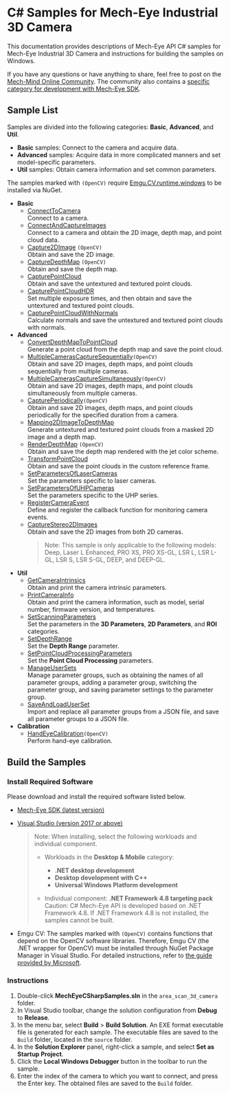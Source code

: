 # C# Samples for Mech-Eye Industrial 3D Camera

This documentation provides descriptions of Mech-Eye API C# samples for Mech-Eye Industrial 3D Camera and instructions for building the samples on Windows.

If you have any questions or have anything to share, feel free to post on the [Mech-Mind Online Community](https://community.mech-mind.com/). The community also contains a [specific category for development with Mech-Eye SDK](https://community.mech-mind.com/c/mech-eye-sdk-development/19).

## Sample List

Samples are divided into the following categories: **Basic**, **Advanced**, and **Util**.

* **Basic** samples: Connect to the camera and acquire data.
* **Advanced** samples: Acquire data in more complicated manners and set model-specific parameters.
* **Util** samples: Obtain camera information and set common parameters.

The samples marked with `(OpenCV)` require [Emgu.CV.runtime.windows](https://www.nuget.org/packages/Emgu.CV.runtime.windows/) to be installed via NuGet.

* **Basic**
  * [ConnectToCamera](https://github.com/MechMindRobotics/mecheye_csharp_samples/tree/master/area_scan_3d_camera/Basic/ConnectToCamera)  
    Connect to a camera.
  * [ConnectAndCaptureImages](https://github.com/MechMindRobotics/mecheye_csharp_samples/tree/master/area_scan_3d_camera/Basic/ConnectAndCaptureImages)  
    Connect to a camera and obtain the 2D image, depth map, and point cloud data.
  * [Capture2DImage](https://github.com/MechMindRobotics/mecheye_csharp_samples/tree/master/area_scan_3d_camera/Basic/Capture2DImage) `(OpenCV)`  
    Obtain and save the 2D image.
  * [CaptureDepthMap](https://github.com/MechMindRobotics/mecheye_csharp_samples/tree/master/area_scan_3d_camera/Basic/CaptureDepthMap) `(OpenCV)`  
    Obtain and save the depth map.
  * [CapturePointCloud](https://github.com/MechMindRobotics/mecheye_csharp_samples/tree/master/area_scan_3d_camera/Basic/CapturePointCloud)  
    Obtain and save the untextured and textured point clouds.
  * [CapturePointCloudHDR](https://github.com/MechMindRobotics/mecheye_csharp_samples/tree/master/area_scan_3d_camera/Basic/CapturePointCloudHDR)  
    Set multiple exposure times, and then obtain and save the untextured and textured point clouds.
  * [CapturePointCloudWithNormals](https://github.com/MechMindRobotics/mecheye_csharp_samples/tree/master/area_scan_3d_camera/Basic/CapturePointCloudWithNormals)  
    Calculate normals and save the untextured and textured point clouds with normals.
* **Advanced**
  * [ConvertDepthMapToPointCloud](https://github.com/MechMindRobotics/mecheye_csharp_samples/tree/master/area_scan_3d_camera/Advanced/ConvertDepthMapToPointCloud)  
    Generate a point cloud from the depth map and save the point cloud.
  * [MultipleCamerasCaptureSequentially](https://github.com/MechMindRobotics/mecheye_csharp_samples/tree/master/area_scan_3d_camera/Advanced/MultipleCamerasCaptureSequentially)`(OpenCV)`  
    Obtain and save 2D images, depth maps, and point clouds sequentially from multiple cameras.
  * [MultipleCamerasCaptureSimultaneously](https://github.com/MechMindRobotics/mecheye_csharp_samples/tree/master/area_scan_3d_camera/Advanced/MultipleCamerasCaptureSimultaneously)`(OpenCV)`  
    Obtain and save 2D images, depth maps, and point clouds simultaneously from multiple cameras.
  * [CapturePeriodically](https://github.com/MechMindRobotics/mecheye_csharp_samples/tree/master/area_scan_3d_camera/Advanced/CapturePeriodically)`(OpenCV)`  
    Obtain and save 2D images, depth maps, and point clouds periodically for the specified duration from a camera.
  * [Mapping2DImageToDepthMap](https://github.com/MechMindRobotics/mecheye_csharp_samples/tree/master/area_scan_3d_camera/Advanced/Mapping2DImageToDepthMap)  
    Generate untextured and textured point clouds from a masked 2D image and a depth map.
  * [RenderDepthMap](https://github.com/MechMindRobotics/mecheye_csharp_samples/tree/master/area_scan_3d_camera/Advanced/RenderDepthMap) `(OpenCV)`  
    Obtain and save the depth map rendered with the jet color scheme.
  * [TransformPointCloud](https://github.com/MechMindRobotics/mecheye_csharp_samples/tree/master/area_scan_3d_camera/Advanced/TransformPointCloud)  
    Obtain and save the point clouds in the custom reference frame.
  * [SetParametersOfLaserCameras](https://github.com/MechMindRobotics/mecheye_csharp_samples/tree/master/area_scan_3d_camera/Advanced/SetParametersOfLaserCameras)  
    Set the parameters specific to laser cameras.
  * [SetParametersOfUHPCameras](https://github.com/MechMindRobotics/mecheye_csharp_samples/tree/master/area_scan_3d_camera/Advanced/SetParametersOfUHPCameras)  
    Set the parameters specific to the UHP series.
  * [RegisterCameraEvent](https://github.com/MechMindRobotics/mecheye_csharp_samples/tree/master/area_scan_3d_camera/Advanced/RegisterCameraEvent)  
    Define and register the callback function for monitoring camera events.
  * [CaptureStereo2DImages](https://github.com/MechMindRobotics/mecheye_csharp_samples/tree/master/area_scan_3d_camera/Advanced/CaptureStereo2DImages)  
    Obtain and save the 2D images from both 2D cameras.
    > Note: This sample is only applicable to the following models: Deep, Laser L Enhanced, PRO XS, PRO XS-GL, LSR L, LSR L-GL, LSR S, LSR S-GL, DEEP, and DEEP-GL.
* **Util**
  * [GetCameraIntrinsics](https://github.com/MechMindRobotics/mecheye_csharp_samples/tree/master/area_scan_3d_camera/Util/GetCameraIntrinsics)  
    Obtain and print the camera intrinsic parameters.
  * [PrintCameraInfo](https://github.com/MechMindRobotics/mecheye_csharp_samples/tree/master/area_scan_3d_camera/Util/PrintCameraInfo)  
    Obtain and print the camera information, such as model, serial number, firmware version, and temperatures.
  * [SetScanningParameters](https://github.com/MechMindRobotics/mecheye_csharp_samples/tree/master/area_scan_3d_camera/Util/SetScanningParameters)  
    Set the parameters in the **3D Parameters**, **2D Parameters**, and **ROI** categories.
  * [SetDepthRange](https://github.com/MechMindRobotics/mecheye_csharp_samples/tree/master/area_scan_3d_camera/Util/SetDepthRange)  
    Set the **Depth Range** parameter.
  * [SetPointCloudProcessingParameters](https://github.com/MechMindRobotics/mecheye_csharp_samples/tree/master/area_scan_3d_camera/Util/SetPointCloudProcessingParameters)  
    Set the **Point Cloud Processing** parameters.
  * [ManageUserSets](https://github.com/MechMindRobotics/mecheye_csharp_samples/tree/master/area_scan_3d_camera/Util/ManageUserSets)  
    Manage parameter groups, such as obtaining the names of all parameter groups, adding a parameter group, switching the parameter group, and saving parameter settings to the parameter group.
  * [SaveAndLoadUserSet](https://github.com/MechMindRobotics/mecheye_csharp_samples/tree/master/area_scan_3d_camera/Util/SaveAndLoadUserSet)  
    Import and replace all parameter groups from a JSON file, and save all parameter groups to a JSON file.
* **Calibration**
  * [HandEyeCalibration](https://github.com/MechMindRobotics/mecheye_csharp_samples/tree/master/area_scan_3d_camera/Calibration/HandEyeCalibration)`(OpenCV)`  
    Perform hand-eye calibration.

## Build the Samples

### Install Required Software

Please download and install the required software listed below.

* [Mech-Eye SDK (latest version)](https://downloads.mech-mind.com/?tab=tab-sdk)
* [Visual Studio (version 2017 or above)](https://visualstudio.microsoft.com/vs/community/)

  > Note: When installing, select the following workloads and individual component.
  >
  >* Workloads in the **Desktop & Mobile** category:
  >
  >   * **.NET desktop development**
  >   * **Desktop development with C++**
  >   * **Universal Windows Platform development**
  >
  >* Individual component: **.NET Framework 4.8 targeting pack**  
  > Caution: C# Mech-Eye API is developed based on .NET Framework 4.8. If .NET Framework 4.8 is not installed, the samples cannot be built.

* Emgu CV: The samples marked with `(OpenCV)` contains functions that depend on the OpenCV software libraries. Therefore, Emgu CV (the .NET wrapper for OpenCV) must be installed through NuGet Package Manager in Visual Studio. For detailed instructions, refer to [the guide provided by Microsoft](https://learn.microsoft.com/en-us/nuget/consume-packages/install-use-packages-visual-studio).

### Instructions

1. Double-click **MechEyeCSharpSamples.sln** in the `area_scan_3d_camera` folder.
2. In Visual Studio toolbar, change the solution configuration from **Debug** to **Release**.
3. In the menu bar, select **Build** > **Build Solution**. An EXE format executable file is generated for each sample. The executable files are saved to the `Build` folder, located in the `source` folder.
4. In the **Solution Explorer** panel, right-click a sample, and select **Set as Startup Project**.
5. Click the **Local Windows Debugger** button in the toolbar to run the sample.
6. Enter the index of the camera to which you want to connect, and press the Enter key. The obtained files are saved to the `Build` folder.
